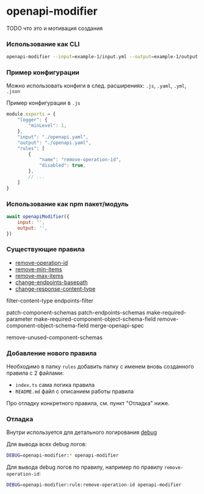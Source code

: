 # openapi-modifier

TODO что это и мотивация создания

### Использование как CLI

```bash
openapi-modifier --input=example-1/input.yml --output=example-1/output.yml --config=example-1/openapi-modifier-config.js
```

### Пример конфигурации

Можно использовать конфиги в след. расширениях: `.js`, `.yaml`, `.yml`, `.json`

Пример конфигурации в `.js`
```js
module.exports = {
    "logger": {
        "minLevel": 1,
    },
    "input": "./openapi.yaml",
    "output": "./openapi.yaml",
    "rules": [
        {
            "name": "remove-operation-id",
            "disabled": true,
        },
        // ...
    ]
}
```

### Использование как npm пакет/модуль

```js
await openapiModifier({
    input: '',
    output: '',
})
```

### Существующие правила

- [remove-operation-id][1]
- [remove-min-items][2]
- [remove-max-items][3]
- [change-endpoints-basepath][4]
- [change-response-content-type][5]

[1]: ./src/rules/remove-operation-id/README.md
[2]: ./src/rules/remove-min-items/README.md
[3]: ./src/rules/remove-max-items/README.md
[4]: ./src/rules/change-endpoints-basepath/README.md
[5]: ./src/rules/change-response-content-type/README.md

filter-content-type
endpoints-filter

patch-component-schemas
patch-endpoints-schemas
make-required-parameter
make-required-component-object-schema-field
remove-component-object-schema-field
merge-openapi-spec

remove-unused-component-schemas

### Добавление нового правила

Необходимо в папку `rules` добавить папку с именем вновь созданного правила с 2 файлами:
- `index.ts` сама логика правила
- `README.md` файл с описанием работы правила

Про отладку конкретного правила, см. пункт "Отладка" ниже.

### Отладка

Внутри используется для детального логирования [debug](https://www.npmjs.com/package/debug)

Для вывода всех debug логов:

```bash
DEBUG=openapi-modifier:* openapi-modifier
```

Для вывода debug логов по правилу, например по правилу `remove-operation-id`: 

```bash
DEBUG=openapi-modifier:rule:remove-operation-id openapi-modifier
```
